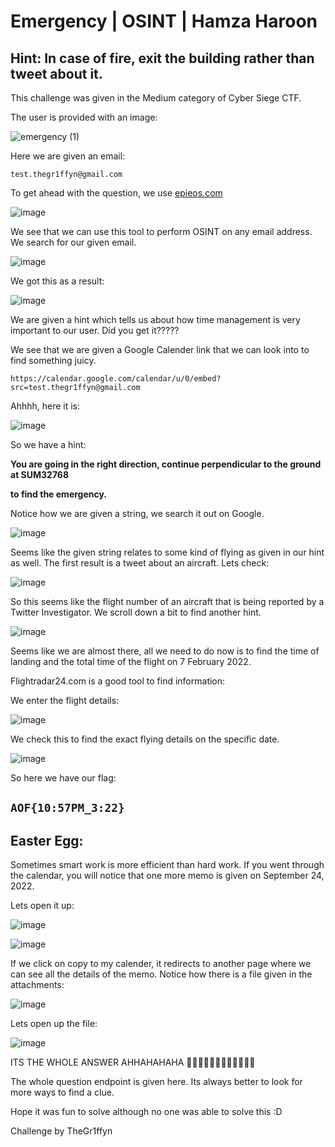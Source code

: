 # Emergency | OSINT | Hamza Haroon

## Hint: In case of fire, exit the building rather than tweet about it.

This challenge was given in the Medium category of Cyber Siege CTF.

The user is provided with an image:

![emergency (1)](https://user-images.githubusercontent.com/95119705/221402531-bb6265ab-99ef-4eba-9e3c-bafb1dc3daf4.png)

Here we are given an email:

`
test.thegr1ffyn@gmail.com
`

To get ahead with the question, we use [epieos.com](http://epieos.com) 

![image](https://user-images.githubusercontent.com/95119705/221402085-3f4e4ee3-6691-4038-a81d-c6f51e47a702.png)


We see that we can use this tool to perform OSINT on any email address. We search for our given email.

![image](https://user-images.githubusercontent.com/95119705/221402116-ec64239d-c0e0-49f4-80f5-0038a2bedabe.png)


We got this as a result:

![image](https://user-images.githubusercontent.com/95119705/221402129-89d7f6f7-3a82-472e-838b-5f7cd85968b5.png)

We are given a hint which tells us about how time management is very important to our user. Did you get it????? 

We see that we are given a Google Calender link that we can look into to find something juicy.

`https://calendar.google.com/calendar/u/0/embed?src=test.thegr1ffyn@gmail.com`

Ahhhh, here it is:

![image](https://user-images.githubusercontent.com/95119705/221402140-c9efa949-d96f-42a9-a64a-8031b0454b8b.png)

So we have a hint:

**You are going in the right direction, continue perpendicular to the ground at SUM32768**

 **to find the emergency.**

Notice how we are given a string, we search it out on Google.

![image](https://user-images.githubusercontent.com/95119705/221402210-a945d1eb-1b08-4cd2-83e6-81b292bef948.png)


Seems like the given string relates to some kind of flying as given in our hint as well. The first result is a tweet about an aircraft. Lets check:

![image](https://user-images.githubusercontent.com/95119705/221402205-a84cc8b9-0848-4731-b2bd-dca349ee4111.png)


So this seems like the flight number of an aircraft that is being reported by a Twitter Investigator. We scroll down a bit to find another hint.

![image](https://user-images.githubusercontent.com/95119705/221402227-98f93add-662c-4ab8-ba8f-7ae91d655782.png)

Seems like we are almost there, all we need to do now is to find the time of landing and the total time of the flight on 7 February 2022. 

Flightradar24.com is a good tool to find information:

We enter the flight details:

![image](https://user-images.githubusercontent.com/95119705/221402258-17cb41e4-79ac-4dea-8118-5f2a92e067ba.png)

We check this to find the exact flying details on the specific date.

![image](https://user-images.githubusercontent.com/95119705/221402248-64df8a9e-e08e-4be8-80eb-95bde34cb136.png)

So here we have our flag:

## `AOF{10:57PM_3:22}`

## Easter Egg:

Sometimes smart work is more efficient than hard work. If you went through the calendar, you will notice that one more memo is given on September 24, 2022.

Lets open it up:

![image](https://user-images.githubusercontent.com/95119705/221402378-79b55d79-8966-4996-916b-f4b33102a5ff.png)

![image](https://user-images.githubusercontent.com/95119705/221402385-2533d9e3-ae9d-4203-9c87-93376906cd93.png)

If we click on copy to my calender, it redirects to another page where we can see all the details of the memo. Notice how there is a file given in the attachments:

![image](https://user-images.githubusercontent.com/95119705/221402390-5f43fb6a-4f95-4103-93e2-917f81c1aa98.png)

Lets open up the file:

![image](https://user-images.githubusercontent.com/95119705/221402393-a6d9eb68-2e17-47f1-b400-13105aefd8fc.png)

ITS THE WHOLE ANSWER AHHAHAHAHA 🤣🤣🤣🤣🤣🤣🤣🤣🤣🤣🤣🤣

The whole question endpoint is given here. Its always better to look for more ways to find a clue. 

Hope it was fun to solve although no one was able to solve this :D

Challenge by TheGr1ffyn
